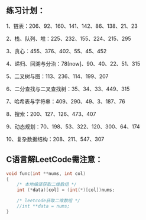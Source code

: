## 练习计划：

1、链表：206、92、160、141、142、86、138、21、23

2、栈、队列、堆：225、232、155、224、215、295

3、贪心：455、376、402、55、45、452

4、递归、回溯与分治：78[now]、90、40、22、51、315

5、二叉树与图：113、236、114、199、207

6、二分查找与二叉查找树：35、34、33、449、315

7、哈希表与字符串：409、290、49、3、187、76

8、搜索：200、127、126、473、407

9、动态规划：70、198、53、322、120、300、64、174

10、复杂数据结构：208、211、547、307

## C语言解LeetCode需注意：
```c
void func(int **nums, int col)
{
	/* 本地编译获取二维数组 */
	int (*data)[col] = (int(*)[col])nums;

	/* leetcode获取二维数组 */
	//int **data = nums;
}
```

